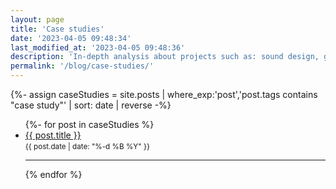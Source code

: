 ```yaml
---
layout: page
title: 'Case studies'
date: '2023-04-05 09:48:34'
last_modified_at: '2023-04-05 09:48:36'
description: 'In-depth analysis about projects such as: sound design, game audio, bass tracks, original music releases and music production, including mix and master.'
permalink: '/blog/case-studies/'
---
```

{%- assign caseStudies = site.posts | where_exp:'post','post.tags contains "case study"' | sort: date | reverse -%}
<ul>
{%- for post in caseStudies %}
  <li>
    <a class="u-url" title="Read the post ‘{{ post.title }}’" href="{{ post.url }}">{{ post.title }}</a><br>
    <small><time class="dt-published dim" datetime="{{ post.date | date_to_xmlschema }}" itemprop="dateCreated">{{ post.date | date: "%-d %B %Y" }}</time></small>
  </li>
  <hr>
{% endfor %}
</ul>
